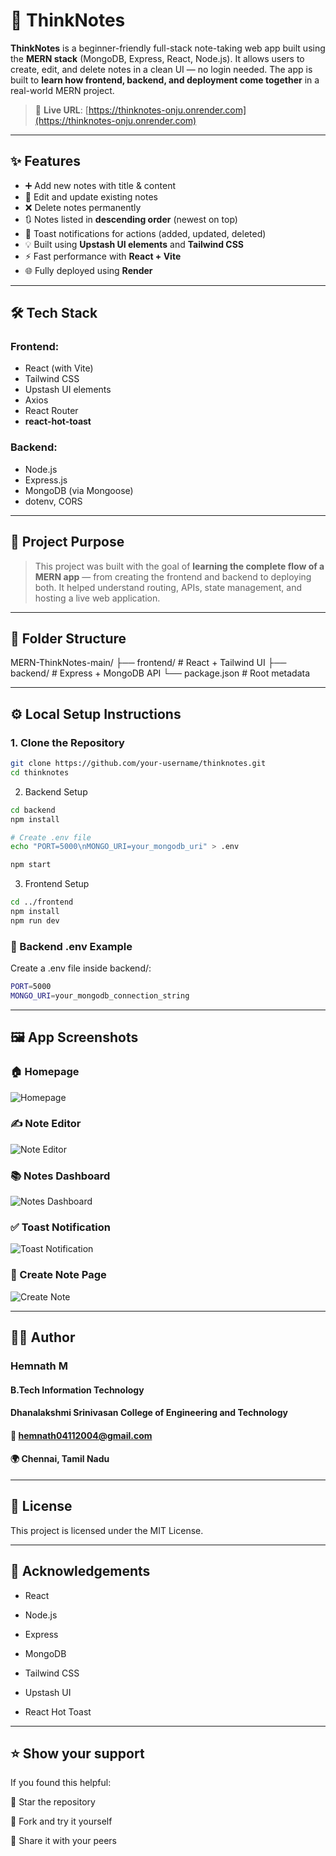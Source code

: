 # 🧠 ThinkNotes

**ThinkNotes** is a beginner-friendly full-stack note-taking web app built using the **MERN stack** (MongoDB, Express, React, Node.js). It allows users to create, edit, and delete notes in a clean UI — no login needed. The app is built to **learn how frontend, backend, and deployment come together** in a real-world MERN project.

> 🚀 **Live URL**: [https://thinknotes-onju.onrender.com](https://thinknotes-onju.onrender.com)

---

## ✨ Features

- ➕ Add new notes with title & content
- 📝 Edit and update existing notes
- ❌ Delete notes permanently
- 🔃 Notes listed in **descending order** (newest on top)
- 🔔 Toast notifications for actions (added, updated, deleted)
- 💡 Built using **Upstash UI elements** and **Tailwind CSS**
- ⚡ Fast performance with **React + Vite**
- 🌐 Fully deployed using **Render**

---

## 🛠️ Tech Stack

### Frontend:
- React (with Vite)
- Tailwind CSS
- Upstash UI elements
- Axios
- React Router
- **react-hot-toast**

### Backend:
- Node.js
- Express.js
- MongoDB (via Mongoose)
- dotenv, CORS

---

## 🎯 Project Purpose

> This project was built with the goal of **learning the complete flow of a MERN app** — from creating the frontend and backend to deploying both. It helped understand routing, APIs, state management, and hosting a live web application.

---

## 📁 Folder Structure

MERN-ThinkNotes-main/
├── frontend/ # React + Tailwind UI
├── backend/ # Express + MongoDB API
└── package.json # Root metadata


---

## ⚙️ Local Setup Instructions

### 1. Clone the Repository

```bash
git clone https://github.com/your-username/thinknotes.git
cd thinknotes
```
2. Backend Setup
```bash
cd backend
npm install

# Create .env file
echo "PORT=5000\nMONGO_URI=your_mongodb_uri" > .env

npm start
```

3. Frontend Setup
```bash
cd ../frontend
npm install
npm run dev
```
### 🧪 Backend .env Example
Create a .env file inside backend/:
```bash
PORT=5000
MONGO_URI=your_mongodb_connection_string
```
---


## 🖼️ App Screenshots

### 🏠 Homepage
![Homepage](./screenshots/homepage.png)

### ✍️ Note Editor
![Note Editor](./screenshots/notesdetail.png)

### 📚 Notes Dashboard  
![Notes Dashboard](./screenshots/notes.png)

### ✅ Toast Notification  
![Toast Notification](./screenshots/toast.png)

### 🧾 Create Note Page  
![Create Note](./screenshots/createpage.png)

---

## 🙋‍♂️ Author
### Hemnath M
#### B.Tech Information Technology 
#### Dhanalakshmi Srinivasan College of Engineering and Technology
#### 📧 hemnath04112004@gmail.com
#### 🌍 Chennai, Tamil Nadu

---

## 📄 License
This project is licensed under the MIT License.

---

## 💬 Acknowledgements
- React

- Node.js

- Express

- MongoDB

- Tailwind CSS

- Upstash UI

- React Hot Toast

---

## ⭐️ Show your support
If you found this helpful:

🌟 Star the repository

🍴 Fork and try it yourself

🔗 Share it with your peers
